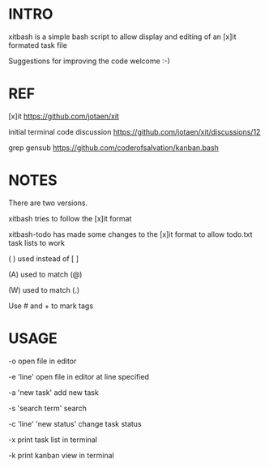 # INTRO
xitbash is a simple bash script to allow display and editing of an [x]it formated task file

Suggestions for improving the code welcome :-)

# REF
[x]it https://github.com/jotaen/xit

initial terminal code discussion https://github.com/jotaen/xit/discussions/12

grep gensub https://github.com/coderofsalvation/kanban.bash

# NOTES
There are two versions. 

xitbash tries to follow the [x]it format 

xitbash-todo has made some changes to the [x]it format to allow todo.txt task lists to work

( ) used instead of [ ] 

(A) used to match (@)

(W) used to match (.)

Use # and + to mark tags

# USAGE
-o open file in editor

-e 'line' open file in editor at line specified

-a 'new task' add new task

-s 'search term' search

-c 'line' 'new status' change task status

-x print task list in terminal

-k print kanban view in terminal

